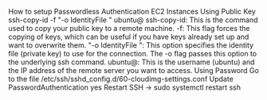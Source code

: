 How to setup Passwordless Authentication
EC2 Instances
Using Public Key
ssh-copy-id -f "-o IdentityFile <PATH TO PEM FILE>" ubuntu@<INSTANCE-PUBLIC-IP>
ssh-copy-id: This is the command used to copy your public key to a remote machine.
-f: This flag forces the copying of keys, which can be useful if you have keys already set up and want to overwrite them.
"-o IdentityFile ": This option specifies the identity file (private key) to use for the connection. The -o flag passes this option to the underlying ssh command.
ubuntu@: This is the username (ubuntu) and the IP address of the remote server you want to access.
Using Password
Go to the file /etc/ssh/sshd_config.d/60-cloudimg-settings.conf
Update PasswordAuthentication yes
Restart SSH -> sudo systemctl restart ssh
